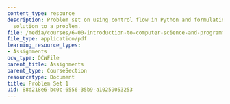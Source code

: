 ```yaml
---
content_type: resource
description: Problem set on using control flow in Python and formulating a computational
  solution to a problem.
file: /media/courses/6-00-introduction-to-computer-science-and-programming-fall-2008/88d218e6bc0c655635b9a10259053253_pset1a.pdf
file_type: application/pdf
learning_resource_types:
- Assignments
ocw_type: OCWFile
parent_title: Assignments
parent_type: CourseSection
resourcetype: Document
title: Problem Set 1
uid: 88d218e6-bc0c-6556-35b9-a10259053253
---
```

